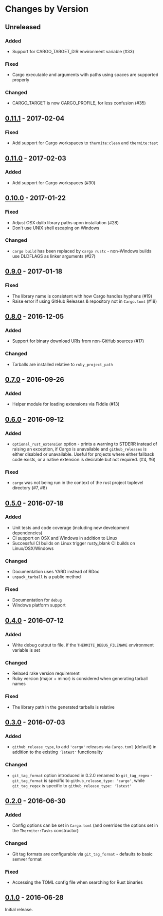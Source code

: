 # Changes by Version

## Unreleased

### Added

* Support for CARGO_TARGET_DIR environment variable (#33)

### Fixed

* Cargo executable and arguments with paths using spaces are supported properly

### Changed

* CARGO_TARGET is now CARGO_PROFILE, for less confusion (#35)

## [0.11.1] - 2017-02-04

### Fixed

* Add support for Cargo workspaces to `thermite:clean` and `thermite:test`

## [0.11.0] - 2017-02-03

### Added

* Add support for Cargo workspaces (#30)

## [0.10.0] - 2017-01-22

### Fixed

* Adjust OSX dylib library paths upon installation (#28)
* Don't use UNIX shell escaping on Windows

### Changed

* `cargo build` has been replaced by `cargo rustc` - non-Windows builds use DLDFLAGS as linker
  arguments (#27)

## [0.9.0] - 2017-01-18

### Fixed

* The library name is consistent with how Cargo handles hyphens (#19)
* Raise error if using GitHub Releases & repository not in `Cargo.toml` (#18)

## [0.8.0] - 2016-12-05

### Added

* Support for binary download URIs from non-GitHub sources (#17)

### Changed

* Tarballs are installed relative to `ruby_project_path`

## [0.7.0] - 2016-09-26

### Added

* Helper module for loading extensions via Fiddle (#13)

## [0.6.0] - 2016-09-12

### Added

* `optional_rust_extension` option - prints a warning to STDERR instead of raising an exception, if
  Cargo is unavailable and `github_releases` is either disabled or unavailable. Useful for projects
  where either fallback code exists, or a native extension is desirable but not required. (#4, #6)

### Fixed

* `cargo` was not being run in the context of the rust project toplevel directory (#7, #8)

## [0.5.0] - 2016-07-18

### Added

* Unit tests and code coverage (including new development dependencies)
* CI support on OSX and Windows in addition to Linux
* Successful CI builds on Linux trigger rusty_blank CI builds on Linux/OSX/Windows

### Changed

* Documentation uses YARD instead of RDoc
* `unpack_tarball` is a public method

### Fixed

* Documentation for `debug`
* Windows platform support

## [0.4.0] - 2016-07-12

### Added

* Write debug output to file, if the `THERMITE_DEBUG_FILENAME` environment variable is set

### Changed

* Relaxed rake version requirement
* Ruby version (major + minor) is considered when generating tarball names

### Fixed

* The library path in the generated tarballs is relative

## [0.3.0] - 2016-07-03

### Added

* `github_release_type`, to add `'cargo'` releases via `Cargo.toml` (default) in addition to the
  existing `'latest'` functionality

### Changed

* `git_tag_format` option introduced in 0.2.0 renamed to `git_tag_regex` - `git_tag_format` is
  specific to `github_release_type: 'cargo'`, while `git_tag_regex` is specific to
  `github_release_type: 'latest'`

## [0.2.0] - 2016-06-30

### Added

* Config options can be set in `Cargo.toml` (and overrides the options set in the `Thermite::Tasks`
  constructor)

### Changed

* Git tag formats are configurable via `git_tag_format` - defaults to basic semver format

### Fixed

* Accessing the TOML config file when searching for Rust binaries

## [0.1.0] - 2016-06-28

Initial release.

[0.11.1]: https://github.com/malept/thermite/compare/v0.11.0...v0.11.1
[0.11.0]: https://github.com/malept/thermite/compare/v0.10.0...v0.11.0
[0.10.0]: https://github.com/malept/thermite/compare/v0.9.0...v0.10.0
[0.9.0]: https://github.com/malept/thermite/compare/v0.8.0...v0.9.0
[0.8.0]: https://github.com/malept/thermite/compare/v0.7.0...v0.8.0
[0.7.0]: https://github.com/malept/thermite/compare/v0.6.0...v0.7.0
[0.6.0]: https://github.com/malept/thermite/compare/v0.5.0...v0.6.0
[0.5.0]: https://github.com/malept/thermite/compare/v0.4.0...v0.5.0
[0.4.0]: https://github.com/malept/thermite/compare/v0.3.0...v0.4.0
[0.3.0]: https://github.com/malept/thermite/compare/v0.2.0...v0.3.0
[0.2.0]: https://github.com/malept/thermite/compare/v0.1.0...v0.2.0
[0.1.0]: https://github.com/malept/thermite/releases/tag/v0.1.0
